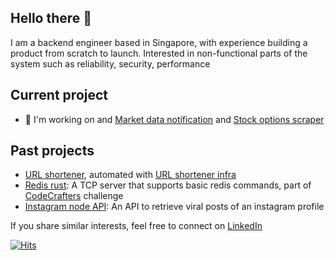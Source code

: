 ## Hello there 👋

I am a backend engineer based in Singapore, with experience building a product from scratch to launch.
Interested in non-functional parts of the system such as reliability, security, performance

<!--
**hanchiang/hanchiang** is a ✨ _special_ ✨ repository because its `README.md` (this file) appears on your GitHub profile.

Here are some ideas to get you started:
- 🌱 I’m currently learning data analysis
- 👯 I’m looking to collaborate on great ideas that brings positive impact to people
- 🤔 I’m looking for help with [instagram login API](https://github.com/hanchiang/instagram-node-api/issues)
-->

## Current project
- 🌱 I'm working on and [Market data notification](https://github.com/hanchiang/market-data-notification) and [Stock options scraper](https://github.com/hanchiang/market-data) 

## Past projects
- [URL shortener](https://github.com/hanchiang/url-shortener-backend), automated with [URL shortener infra](https://github.com/hanchiang/url-shortener-infra)
- [Redis rust](https://github.com/hanchiang/codecrafters-redis-rust): A TCP server that supports basic redis commands, part of [CodeCrafters](https://codecrafters.io/) challenge
- [Instagram node API](https://github.com/hanchiang/instagram-node-api): An API to retrieve viral posts of an instagram profile


If you share similar interests, feel free to connect on [LinkedIn](https://www.linkedin.com/in/yap-han-chiang/)

[![Hits](https://hits.seeyoufarm.com/api/count/incr/badge.svg?url=https%3A%2F%2Fgithub.com%2Fhanchiang&count_bg=%2379C83D&title_bg=%23555555&icon=&icon_color=%23E7E7E7&title=hits&edge_flat=false)](https://hits.seeyoufarm.com)
